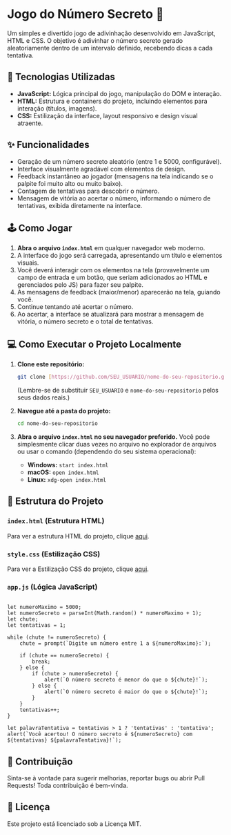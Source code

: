 # Jogo do Número Secreto 🔢
Um simples e divertido jogo de adivinhação desenvolvido em JavaScript, HTML e CSS. O objetivo é adivinhar o número secreto gerado aleatoriamente dentro de um intervalo definido, recebendo dicas a cada tentativa.

## 🚀 Tecnologias Utilizadas
* **JavaScript:** Lógica principal do jogo, manipulação do DOM e interação.
* **HTML:** Estrutura e containers do projeto, incluindo elementos para interação (títulos, imagens).
* **CSS:** Estilização da interface, layout responsivo e design visual atraente.

## ✨ Funcionalidades
* Geração de um número secreto aleatório (entre 1 e 5000, configurável).
* Interface visualmente agradável com elementos de design.
* Feedback instantâneo ao jogador (mensagens na tela indicando se o palpite foi muito alto ou muito baixo).
* Contagem de tentativas para descobrir o número.
* Mensagem de vitória ao acertar o número, informando o número de tentativas, exibida diretamente na interface.

## 🕹️ Como Jogar
1.  **Abra o arquivo `index.html`** em qualquer navegador web moderno.
2.  A interface do jogo será carregada, apresentando um título e elementos visuais.
3.  Você deverá interagir com os elementos na tela (provavelmente um campo de entrada e um botão, que seriam adicionados ao HTML e gerenciados pelo JS) para fazer seu palpite.
4.  As mensagens de feedback (maior/menor) aparecerão na tela, guiando você.
5.  Continue tentando até acertar o número.
6.  Ao acertar, a interface se atualizará para mostrar a mensagem de vitória, o número secreto e o total de tentativas.

## 💻 Como Executar o Projeto Localmente
1.  **Clone este repositório:**

    ```bash
    git clone [https://github.com/SEU_USUARIO/nome-do-seu-repositorio.git](https://github.com/SEU_USUARIO/nome-do-seu-repositorio.git)
    ```
    (Lembre-se de substituir `SEU_USUARIO` e `nome-do-seu-repositorio` pelos seus dados reais.)

2.  **Navegue até a pasta do projeto:**

    ```bash
    cd nome-do-seu-repositorio
    ```

3.  **Abra o arquivo `index.html` no seu navegador preferido.**
    Você pode simplesmente clicar duas vezes no arquivo no explorador de arquivos ou usar o comando (dependendo do seu sistema operacional):
    * **Windows:** `start index.html`
    * **macOS:** `open index.html`
    * **Linux:** `xdg-open index.html`

## 📄 Estrutura do Projeto

### `index.html` (Estrutura HTML)
Para ver a estrutura HTML do projeto, clique [aqui](https://github.com/dasilvakevyn/numero-secreto-game/blob/main/index.html).

### `style.css` (Estilização CSS)
Para ver a Estilização CSS do projeto, clique [aqui](https://github.com/dasilvakevyn/numero-secreto-game/blob/main/style.css).

### `app.js` (Lógica JavaScript)
```alert('Bem-vindo ao jogo do Número Secreto!');

let numeroMaximo = 5000;
let numeroSecreto = parseInt(Math.random() * numeroMaximo + 1);
let chute;
let tentativas = 1;

while (chute != numeroSecreto) {
    chute = prompt(`Digite um número entre 1 a ${numeroMaximo}:`);

    if (chute == numeroSecreto) {
        break;
    } else {
        if (chute > numeroSecreto) {
            alert(`O número secreto é menor do que o ${chute}!`);
        } else {
            alert(`O número secreto é maior do que o ${chute}!`);
        }
    }
    tentativas++;
}

let palavraTentativa = tentativas > 1 ? 'tentativas' : 'tentativa';
alert(`Você acertou! O número secreto é ${numeroSecreto} com ${tentativas} ${palavraTentativa}!`);
```
## 🤝 Contribuição
Sinta-se à vontade para sugerir melhorias, reportar bugs ou abrir Pull Requests! Toda contribuição é bem-vinda.

## 📝 Licença
Este projeto está licenciado sob a Licença MIT.
